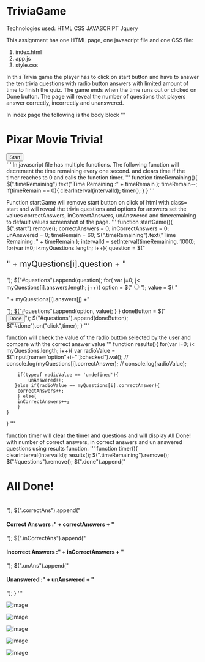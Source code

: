 # TriviaGame

Technologies used:
HTML
CSS
JAVASCRIPT
Jquery

This assignment has one HTML page, one javascript file and one CSS file:
1. index.html
2. app.js
3. style.css

In this Trivia game the player has to click on start button and have to answer the ten trivia questions with radio button answers
with limited amount of time to finish the quiz. The game ends when the time runs out or clicked on Done button. The page will reveal the number of questions that players answer correctly, incorrectly and unanswered.


In index page the following is the body block 
'''
<body>
    <div class="main">
        <h1>Pixar Movie Trivia!</h1>
        <button class="start">Start</button>
        <div class="timeRemaining"></div>
        <div id="questions"></div>
        <div class="done"></div>
        <div class="correctAns"></div>
        <div class="inCorrectAns"></div>
        <div class="unAns"></div>
        <!-- jQuery -->
        <script type="text/javascript" src="https://cdnjs.cloudflare.com/ajax/libs/jquery/3.2.1/jquery.min.js"></script>
        <!-- Script -->
        <script type="text/javascript" src="./assets/javascript/app.js"></script>
    </div>
'''
In javascript file  has multiple functions.
The following function will decrement the time remaining every one second.
    and clears time if the timer reaches to 0 and calls the function timer.
'''
function timeRemaining(){
    $(".timeRemaining").text("Time Remaining :" + timeRemain );
    timeRemain--;
    if(timeRemain == 0){
        clearInterval(intervalId);
        timer();
    }
}
'''

Function startGame will remove start button on click of html with  class= start and will reveal the trivia questions and options for answers set the values correctAnswers, inCorrectAnswers, unAnswered and timeremaining to default values
screenshot of the page.
'''
function startGame(){
    $(".start").remove();
    correctAnswers = 0;
    inCorrectAnswers = 0;
    unAnswered = 0;
    timeRemain = 60;
    $(".timeRemaining").text("Time Remaining :" + timeRemain );
    intervalId = setInterval(timeRemaining, 1000);
    for(var i=0; i<myQuestions.length; i++){
        question = $("<p style='font-size: 1.5em'>" + myQuestions[i].question + "</p>");
        $("#questions").append(question);
        for( var j=0; j< myQuestions[i].answers.length; j++){
            option = $("<input type='radio' name='option"+i+"' value= '"+myQuestions[i].answers[j]+"'>");
            value = $( "<p class='answer'>" + myQuestions[i].answers[j] +"</p>");
            $("#questions").append(option, value);
        }
    }
   doneButton = $("<br><button id= 'done'> Done </button>");
   $("#questions").append(doneButton);
   $("#done").on("click",timer);
}
'''

function will check the value of the radio button selected by the user and compare with the correct answer value
'''
function results(){
    for(var i=0; i< myQuestions.length; i++){
         var radioValue = $("input[name='option"+i+"']:checked").val();
        // console.log(myQuestions[i].correctAnswer);
        // console.log(radioValue);
         
        if(typeof radioValue == 'undefined'){
            unAnswered++;
       }else if(radioValue == myQuestions[i].correctAnswer){
        correctAnswers++;
        } else{
        inCorrectAnswers++;
        }
    }
}
'''

function timer will clear the timer and questions and will display All Done! with number of correct answers, in correct answers and un answered questions using results function.
'''
function timer(){
    clearInterval(intervalId);
    results();
    $(".timeRemaining").remove();
    $("#questions").remove();
    $(".done").append("<h4 style= 'font-size:2em'> All Done!</h4>");
    $(".correctAns").append("<h4>Correct Answers :" + correctAnswers + "</h4>");
    $(".inCorrectAns").append("<h4> Incorrect Answers :" + inCorrectAnswers + "</h4>");
    $(".unAns").append("<h4>Unanswered :" + unAnswered + "</h4>"); 
}
'''

![image](https://user-images.githubusercontent.com/7834767/67138081-7a236e00-f1f3-11e9-9565-13b56233846b.png)


![image](https://user-images.githubusercontent.com/7834767/67138090-91faf200-f1f3-11e9-8745-2e18af16c872.png)

![image](https://user-images.githubusercontent.com/7834767/67138104-b48d0b00-f1f3-11e9-9aa7-12ac622984f2.png)

![image](https://user-images.githubusercontent.com/7834767/67138106-b8b92880-f1f3-11e9-912c-e1f9fc00e52c.png)

![image](https://user-images.githubusercontent.com/7834767/67138107-bb1b8280-f1f3-11e9-8b0f-14f02fac25c9.png)

